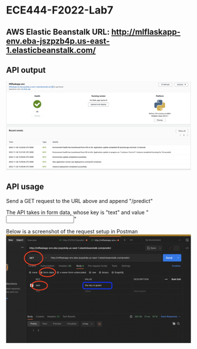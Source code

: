 # ECE444-F2022-Lab7

## AWS Elastic Beanstalk URL: http://mlflaskapp-env.eba-jszpzb4p.us-east-1.elasticbeanstalk.com/

## API output
![Alt text](api-output.png?raw=true "Title")

## API usage
Send a GET request to the URL above and append "/predict"

The API takes in form data, whose key is "text" and value "<input to detector>"

Below is a screenshot of the request setup in Postman
![Alt text](helper-img.png?raw=true "Title")
